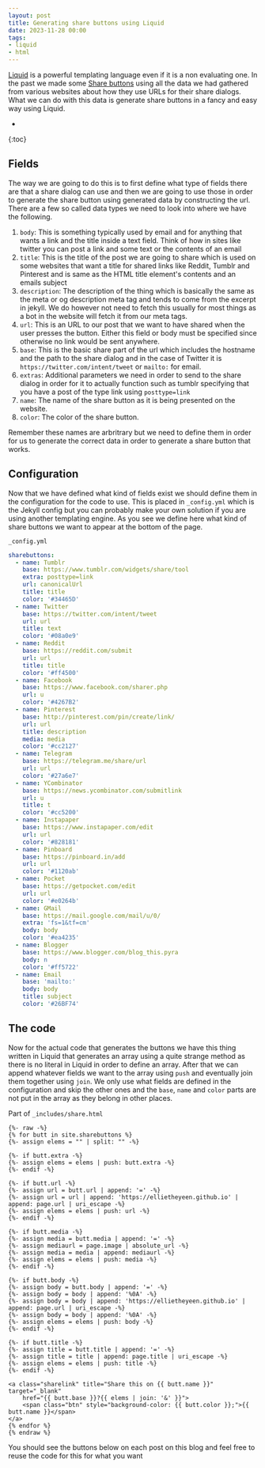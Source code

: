 ```yaml
---
layout: post
title: Generating share buttons using Liquid
date: 2023-11-28 00:00
tags:
- liquid
- html
---
```

[Liquid](https://github.com/Shopify/liquid) is a powerful templating language even if it is a non evaluating one. In the past we made some [Share buttons](https://ellietheyeen.github.io/2023/11/23/share-dialogs-buttons.html) using all the data we had gathered from various websites about how they use URLs for their share dialogs. What we can do with this data is generate share buttons in a fancy and easy way using Liquid.

* 
{:toc}

## Fields

The way we are going to do this is to first define what type of fields there are that a share dialog can use and then we are going to use those in order to generate the share button using generated data by constructing the url. There are a few so called data types we need to look into where we have the following.

1. `body`: This is something typically used by email and for anything that wants a link and the title inside a text field. Think of how in sites like twitter you can post a link and some text or the contents of an email
2. `title`: This is the title of the post we are going to share which is used on some websites that want a title for shared links like Reddit, Tumblr and Pinterest and is same as the HTML title element's contents and an emails subject
3. `description`: The description of the thing which is basically the same as the meta or og description meta tag and tends to come from the excerpt in jekyll. We do however not need to fetch this usually for most things as a bot in the website will fetch it from our meta tags.
4. `url`: This is an URL to our post that we want to have shared when the user presses the button. Either this field or body must be specified since otherwise no link would be sent anywhere.
5. `base`: This is the basic share part of the url which includes the hostname and the path to the share dialog and in the case of Twitter it is `https://twitter.com/intent/tweet` or `mailto:` for email.
6. `extras`: Additional parameters we need in order to send to the share dialog in order for it to actually function such as tumblr specifying that you have a post of the type link using `posttype=link`
7. `name`: The name of the share button as it is being presented on the website.
8. `color`: The color of the share button.

Remember these names are arbritrary but we need to define them in order for us to generate the correct data in order to generate a share button that works.

## Configuration
Now that we have defined what kind of fields exist we should define them in the configuration for the code to use. This is placed in `_config.yml` which is the Jekyll config but you can probably make your own solution if you are using another templating engine. As you see we define here what kind of share buttons we want to appear at the bottom of the page.

`_config.yml`
```yml
sharebuttons:
  - name: Tumblr
    base: https://www.tumblr.com/widgets/share/tool
    extra: posttype=link
    url: canonicalUrl
    title: title
    color: '#34465D'
  - name: Twitter
    base: https://twitter.com/intent/tweet
    url: url
    title: text
    color: '#08a0e9'
  - name: Reddit
    base: https://reddit.com/submit
    url: url
    title: title
    color: '#ff4500'
  - name: Facebook
    base: https://www.facebook.com/sharer.php
    url: u
    color: '#4267B2'
  - name: Pinterest
    base: http://pinterest.com/pin/create/link/
    url: url
    title: description
    media: media
    color: '#cc2127'
  - name: Telegram
    base: https://telegram.me/share/url
    url: url
    color: '#27a6e7'
  - name: YCombinator
    base: https://news.ycombinator.com/submitlink
    url: u
    title: t
    color: '#cc5200'
  - name: Instapaper
    base: https://www.instapaper.com/edit
    url: url
    color: '#828181'
  - name: Pinboard
    base: https://pinboard.in/add
    url: url
    color: '#1120ab'
  - name: Pocket
    base: https://getpocket.com/edit
    url: url
    color: '#e0264b'
  - name: GMail
    base: https://mail.google.com/mail/u/0/
    extra: 'fs=1&tf=cm'
    body: body
    color: '#ea4235'
  - name: Blogger
    base: https://www.blogger.com/blog_this.pyra
    body: n
    color: '#ff5722'
  - name: Email
    base: 'mailto:'
    body: body
    title: subject
    color: '#26BF74'
```

## The code
Now for the actual code that generates the buttons we have this thing written in Liquid that generates an array using a quite strange method as there is no literal in Liquid in order to define an array. After that we can append whatever fields we want to the array using `push` and eventually join them together using `join`. We only use what fields are defined in the configuration and skip the other ones and the `base`, `name` and `color` parts are not put in the array as they belong in other places.

Part of `_includes/share.html`
```liquid
{%- raw -%}
{% for butt in site.sharebuttons %}
{%- assign elems = "" | split: "" -%}

{%- if butt.extra -%}
{%- assign elems = elems | push: butt.extra -%}
{%- endif -%}

{%- if butt.url -%}
{%- assign url = butt.url | append: '=' -%}
{%- assign url = url | append: 'https://ellietheyeen.github.io' | append: page.url | uri_escape -%}
{%- assign elems = elems | push: url -%}
{%- endif -%}

{%- if butt.media -%}
{%- assign media = butt.media | append: '=' -%}
{%- assign mediaurl = page.image | absolute_url -%}
{%- assign media = media | append: mediaurl -%}
{%- assign elems = elems | push: media -%}
{%- endif -%}

{%- if butt.body -%}
{%- assign body = butt.body | append: '=' -%}
{%- assign body = body | append: '%0A' -%}
{%- assign body = body | append: 'https://ellietheyeen.github.io' | append: page.url | uri_escape -%}
{%- assign body = body | append: '%0A' -%}
{%- assign elems = elems | push: body -%}
{%- endif -%}

{%- if butt.title -%}
{%- assign title = butt.title | append: '=' -%}
{%- assign title = title | append: page.title | uri_escape -%}
{%- assign elems = elems | push: title -%}
{%- endif -%}

<a class="sharelink" title="Share this on {{ butt.name }}" target="_blank"
    href="{{ butt.base }}?{{ elems | join: '&' }}">
    <span class="btn" style="background-color: {{ butt.color }};">{{ butt.name }}</span>
</a>
{% endfor %}
{% endraw %}
```
You should see the buttons below on each post on this blog and feel free to reuse the code for this for what you want
